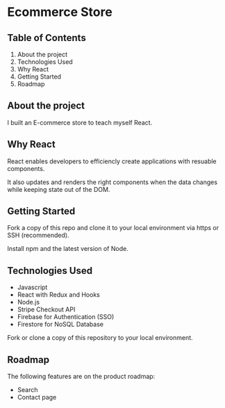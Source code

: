 # Ecommerce Store

## Table of Contents

1. About the project
2. Technologies Used
3. Why React
4. Getting Started 
5. Roadmap

## About the project 

I built an E-commerce store to teach myself React.

## Why React

React enables developers to efficiencly create applications with resuable components. 

It also updates and renders the right components when the data changes while keeping state out of the DOM.

## Getting Started

Fork a copy of this repo and clone it to your local environment via https or SSH (recommended).

Install npm and the latest version of Node.

## Technologies Used
- Javascript
- React with Redux and Hooks
- Node.js
- Stripe Checkout API
- Firebase for Authentication (SSO)
- Firestore for NoSQL Database

Fork or clone a copy of this repository to your local environment. 

## Roadmap
The following features are on the product roadmap:

- Search
- Contact page
